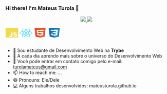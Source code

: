 ### Hi there! I'm Mateus Turola 👋

<div align="center">
  <a href="https://mateusturola.github.io" target="_blank">
  <img height="180em" src="https://github-readme-stats.vercel.app/api?username=mateusturola&show_icons=true&theme=city_lights&include_all_commits=true&count_private=true"/>
  <img height="180em" src="https://github-readme-stats.vercel.app/api/top-langs/?username=mateusturola&layout=compact&langs_count=7&theme=city_lights"/>
    
  </a>
</div>
  <div style="display: inline_block margin: 0 auto"><br>
  <img align="center" alt="MT-Js" height="30" width="40" src="https://raw.githubusercontent.com/devicons/devicon/master/icons/javascript/javascript-plain.svg">
  <img align="center" alt="mt-React" height="30" width="40" src="https://raw.githubusercontent.com/devicons/devicon/master/icons/react/react-original.svg">
  <img align="center" alt="mt-HTML" height="30" width="40" src="https://raw.githubusercontent.com/devicons/devicon/master/icons/html5/html5-original.svg">
  <img align="center" alt="mt-CSS" height="30" width="40" src="https://raw.githubusercontent.com/devicons/devicon/master/icons/css3/css3-original.svg">
 </div>
 </br>

- 🔭 Sou estudante de Desenvolvimento Web na **Trybe**
- 🌱 A cada dia aprendo mais sobre o universo do Desenvolvimento Web
- 💬 Você pode entrar em contato comigo pelo e-mail: turolamateus@gmail.com 
- 📫 How to reach me: ...
- 😄 Pronouns: Ele/Dele
- 💻 Alguns trabalhos desenvolvidos: mateusturola.github.io

